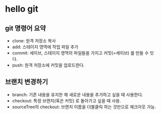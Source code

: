 # hello git

## git 명령어 요약

- clone: 원격 저장소 복사
- add: 스테이지 영역에 작업 파일 추가
- commit: 세이브, 스테이지 영역의 파일들을 가지고 커밋(=세이브) 를 만들 수 잇다.
- push: 원격 저장소에 커밋을 업로드한다.


## 브랜치 변경하기
- branch: 기존 내용을 유지한 채 새로운 내용을 추가하고 싶을 때 사용한다.
- checkout: 특정 브랜치(혹은 커밋) 로 돌아가고 싶을 때 사용.
- sourceTree의 checkout: 브랜치 이름을 더블클릭 하는 것만으로 체크아웃 가능.